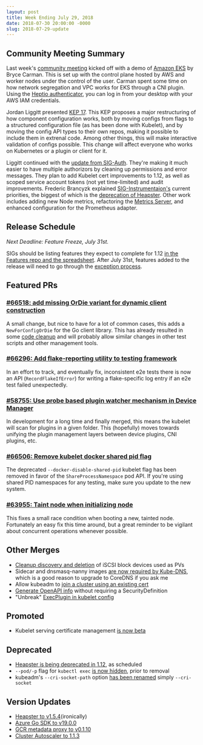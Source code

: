 ```yaml
---
layout: post
title: Week Ending July 29, 2018
date: 2018-07-30 20:00:00 -0000
slug: 2018-07-29-update
---
```


## Community Meeting Summary

Last week's [community meeting](http://bit.ly/k8scommunity) kicked off with a demo of [Amazon EKS](https://aws.amazon.com/eks/) by Bryce Carman.  This is set up with the control plane hosted by AWS and worker nodes under the control of the user.  Carman spent some time on how network segregation and VPC works for EKS through a CNI plugin. Using the [Heptio authenticator](https://github.com/kubernetes-sigs/aws-iam-authenticator), you can log in from your desktop with your AWS IAM credentials.

Jordan Liggitt presented [KEP 17](https://github.com/kubernetes/community/blob/master/keps/sig-cluster-lifecycle/0014-20180707-componentconfig-api-types-to-staging.md).  This KEP proposes a major restructuring of how component configuration works, both by moving configs from flags to a structured configuration file (as has been done with Kubelet), and by moving the config API types to their own repos, making it possible to include them in extrenal code.  Among other things, this will make interactive validation of configs possible.  This change will affect everyone who works on Kubernetes or a plugin or client for it.

Liggitt continued with the [update from SIG-Auth](https://docs.google.com/presentation/d/1MAIypro-bcLC7wNEnIazYqmCL6ILBN69uUWIBw7QBIY/edit#slide=id.g3dc1d93d29_0_0).  They're making it much easier to have multiple authorizors by cleaning up permissions and error messages. They plan to add Kubelet cert improvements to 1.12, as well as scoped service account tokens (not yet time-limited) and audit improvements. Frederic Brancyzk explained [SIG-Instrumentaion's](https://github.com/kubernetes/community/tree/master/sig-instrumentation) current priorities, the biggest of which is the [deprecation of Heapster](https://github.com/kubernetes/heapster/blob/master/docs/deprecation.md).  Other work includes adding new Node metrics, refactoring the [Metrics Server](https://github.com/kubernetes/heapster/blob/master/docs/deprecation.md), and enhanced configuration for the Prometheus adapter.

## Release Schedule

*Next Deadline: Feature Freeze, July 31st.*

SIGs should be listing features they expect to complete for 1.12 [in the Features repo and the spreadsheet](https://groups.google.com/d/topic/kubernetes-dev/T-kIHtgS5J4/discussion).  After July 31st, features added to the release will need to go through the [exception process](https://github.com/kubernetes/features/blob/master/EXCEPTIONS.md).

## Featured PRs

### [#66518: add missing OrDie variant for dynamic client construction](https://github.com/kubernetes/kubernetes/pull/66518)

A small change, but nice to have for a lot of common cases, this adds a
`NewForConfigOrDie` for the Go client library. This has already resulted in some
[code cleanup](https://github.com/kubernetes/kubernetes/pull/66299) and will
probably allow similar changes in other test scripts and other management tools.

### [#66296: Add flake-reporting utility to testing framework](https://github.com/kubernetes/kubernetes/pull/66296)

In an effort to track, and eventually fix, inconsistent e2e tests there is now
an API (`RecordFlakeIfError`) for writing a flake-specific log entry if an e2e
test failed unexpectedly.

### [#58755: Use probe based plugin watcher mechanism in Device Manager](https://github.com/kubernetes/kubernetes/pull/58755)

In development for a long time and finally merged, this means the kubelet will
scan for plugins in a given folder. This (hopefully) moves towards unifying the
plugin management layers between device plugins, CNI plugins, etc.

### [#66506: Remove kubelet docker shared pid flag](https://github.com/kubernetes/kubernetes/pull/66506)

The deprecated `--docker-disable-shared-pid` kubelet flag has been removed in
favor of the `ShareProcessNamespace` pod API. If you're using shared PID namespaces
for any testing, make sure you update to the new system.

### [#63955: Taint node when initializing node](https://github.com/kubernetes/kubernetes/pull/63955)

This fixes a small race condition when booting a new, tainted node. Fortunately
an easy fix this time around, but a great reminder to be vigilant about
concurrent operations whenever possible.

## Other Merges

* [Cleanup discovery and deletion](https://github.com/kubernetes/kubernetes/pull/63176) of iSCSI block devices used as PVs
* Sidecar and dnsmasq-nanny images [are now required by Kube-DNS](https://github.com/kubernetes/kubernetes/pull/66499), which is a good reason to upgrade to CoreDNS if you ask me
* Allow kubeadm to [join a cluster using an existing cert](https://github.com/kubernetes/kubernetes/pull/66482)
* [Generate OpenAPI info](https://github.com/kubernetes/kubernetes/pull/66411) without requiring a SecurityDefinition
* "Unbreak" [ExecPlugin in kubelet config](https://github.com/kubernetes/kubernetes/pull/66395)

## Promoted

* Kubelet serving certificate management [is now beta](https://github.com/kubernetes/kubernetes/pull/66726)

## Deprecated

* [Heapster is being deprecated in 1.12](https://github.com/kubernetes/heapster/blob/master/docs/deprecation.md), as scheduled
* `--pod/-p` flag for `kubectl exec` [is now hidden](https://github.com/kubernetes/kubernetes/pull/66558), prior to removal
* kubeadm's `--cri-socket-path` option [has been renamed](https://github.com/kubernetes/kubernetes/pull/66382) simply `--cri-socket`

## Version Updates

* [Heapster to v1.5.4](https://github.com/kubernetes/kubernetes/pull/66676)(ironically)
* [Azure Go SDK to v19.0.0](https://github.com/kubernetes/kubernetes/pull/66648)
* [GCR metadata proxy to v0.1.10](https://github.com/kubernetes/kubernetes/pull/66630)
* [Cluster Autoscaler to 1.1.3](https://github.com/kubernetes/kubernetes/pull/65809)
